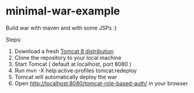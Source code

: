 # minimal-war-example
Build war with maven and with some JSPs :)

Steps:

1. Download a fresh [Tomcat 8 distribution](https://tomcat.apache.org/download-80.cgi)
2. Clone the repository to your local machine
3. Start Tomcat ( default at localhost,  port 8080 )
4. Run mvn -X help:active-profiles tomcat:redeploy
5. Tomcat will automatically deploy the war
6. Open [http://localhost:8080/tomcat-role-based-auth/](http://localhost:8080/tomcat-role-based-auth/) in your browser
